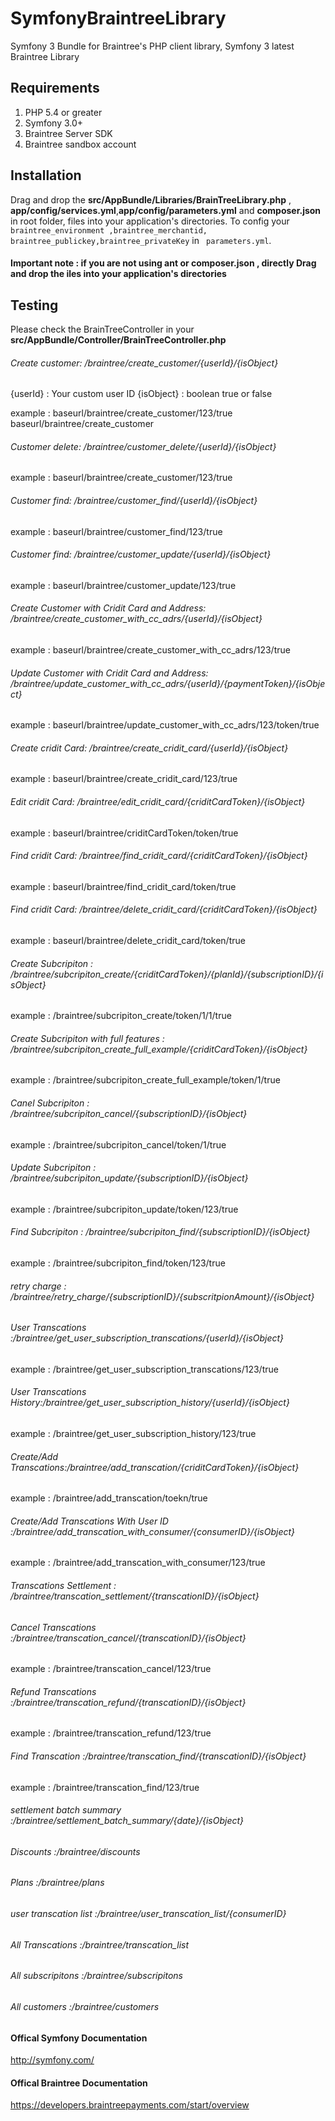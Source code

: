 # SymfonyBraintreeLibrary
Symfony 3 Bundle for Braintree's PHP client library, Symfony 3  latest Braintree Library

## Requirements

1. PHP 5.4 or greater
2. Symfony 3.0+
3. Braintree Server SDK
4. Braintree sandbox account

## Installation

Drag and drop the **src/AppBundle/Libraries/BrainTreeLibrary.php** , **app/config/services.yml**,**app/config/parameters.yml** and **composer.json** in root folder, files into your application's directories. To config your `braintree_environment ,braintree_merchantid, braintree_publickey,braintree_privateKey` in ` parameters.yml`. 


#### Important note : if you are not using ant or composer.json , directly  Drag and drop the iles into your application's directories

## Testing 

Please check the BrainTreeController in your **src/AppBundle/Controller/BrainTreeController.php** 

###### Create customer: /braintree/create_customer/{userId}/{isObject}

{userId} : Your custom user ID
{isObject} : boolean true or false

example : baseurl/braintree/create_customer/123/true
          baseurl/braintree/create_customer
          
###### Customer delete: /braintree/customer_delete/{userId}/{isObject}        
example : baseurl/braintree/create_customer/123/true

###### Customer find: /braintree/customer_find/{userId}/{isObject}  
example : baseurl/braintree/customer_find/123/true


###### Customer find: /braintree/customer_update/{userId}/{isObject}   
example : baseurl/braintree/customer_update/123/true

###### Create Customer with Cridit Card and Address: /braintree/create_customer_with_cc_adrs/{userId}/{isObject}  
example : baseurl/braintree/create_customer_with_cc_adrs/123/true

###### Update Customer with Cridit Card and Address: /braintree/update_customer_with_cc_adrs/{userId}/{paymentToken}/{isObject}
example : baseurl/braintree/update_customer_with_cc_adrs/123/token/true


###### Create cridit Card: /braintree/create_cridit_card/{userId}/{isObject}  
example : baseurl/braintree/create_cridit_card/123/true

###### Edit cridit Card: /braintree/edit_cridit_card/{criditCardToken}/{isObject}  
example : baseurl/braintree/criditCardToken/token/true

###### Find cridit Card: /braintree/find_cridit_card/{criditCardToken}/{isObject}  
example : baseurl/braintree/find_cridit_card/token/true

###### Find cridit Card: /braintree/delete_cridit_card/{criditCardToken}/{isObject}  
example : baseurl/braintree/delete_cridit_card/token/true


###### Create Subcripiton : /braintree/subcripiton_create/{criditCardToken}/{planId}/{subscriptionID}/{isObject}
example : /braintree/subcripiton_create/token/1/1/true


###### Create Subcripiton with full features : /braintree/subcripiton_create_full_example/{criditCardToken}/{isObject}
example : /braintree/subcripiton_create_full_example/token/1/true


###### Canel Subcripiton : /braintree/subcripiton_cancel/{subscriptionID}/{isObject}
example : /braintree/subcripiton_cancel/token/1/true


###### Update Subcripiton : /braintree/subcripiton_update/{subscriptionID}/{isObject}
example : /braintree/subcripiton_update/token/123/true


###### Find Subcripiton : /braintree/subcripiton_find/{subscriptionID}/{isObject}
example : /braintree/subcripiton_find/token/123/true

###### retry charge : /braintree/retry_charge/{subscriptionID}/{subscritpionAmount}/{isObject}

###### User Transcations :/braintree/get_user_subscription_transcations/{userId}/{isObject}
example : /braintree/get_user_subscription_transcations/123/true


###### User Transcations History:/braintree/get_user_subscription_history/{userId}/{isObject}
example : /braintree/get_user_subscription_history/123/true


###### Create/Add Transcations:/braintree/add_transcation/{criditCardToken}/{isObject}
example : /braintree/add_transcation/toekn/true


###### Create/Add Transcations With User ID :/braintree/add_transcation_with_consumer/{consumerID}/{isObject}
example : /braintree/add_transcation_with_consumer/123/true



###### Transcations Settlement : /braintree/transcation_settlement/{transcationID}/{isObject}



###### Cancel Transcations  :/braintree/transcation_cancel/{transcationID}/{isObject}
example : /braintree/transcation_cancel/123/true


###### Refund Transcations  :/braintree/transcation_refund/{transcationID}/{isObject}
example : /braintree/transcation_refund/123/true



###### Find Transcation  :/braintree/transcation_find/{transcationID}/{isObject}
example : /braintree/transcation_find/123/true


###### settlement batch summary  :/braintree/settlement_batch_summary/{date}/{isObject}


###### Discounts  :/braintree/discounts

###### Plans  :/braintree/plans

###### user transcation list  :/braintree/user_transcation_list/{consumerID}

###### All Transcations :/braintree/transcation_list


###### All subscripitons :/braintree/subscripitons


###### All customers :/braintree/customers




#### Offical Symfony Documentation
http://symfony.com/

#### Offical Braintree Documentation
https://developers.braintreepayments.com/start/overview




